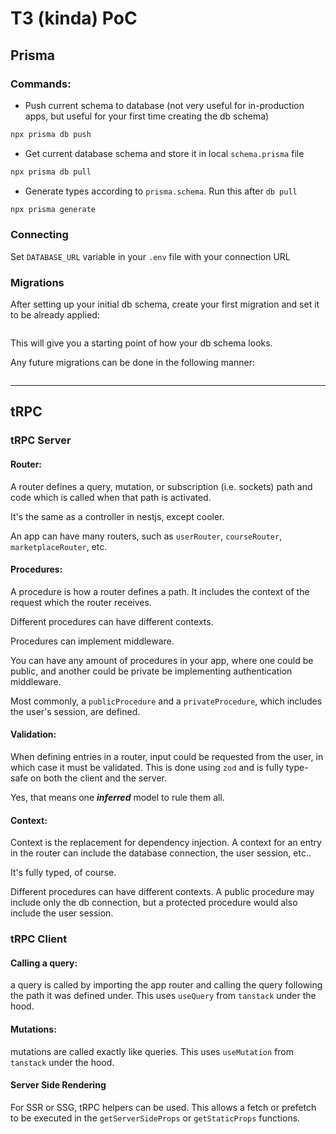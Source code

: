 # T3 (kinda) PoC

## Prisma

### Commands:

- Push current schema to database (not very useful for in-production apps,
  but useful for your first time creating the db schema)

```bash
npx prisma db push
```

- Get current database schema and store it in local `schema.prisma` file

```bash
npx prisma db pull
```

- Generate types according to `prisma.schema`. Run this after `db pull`

```bash
npx prisma generate
```

### Connecting

Set `DATABASE_URL` variable in your `.env` file with your connection URL

### Migrations

After setting up your initial db schema, create your first migration and set it
to be already applied:

```bash

```

This will give you a starting point of how your db schema looks.

Any future migrations can be done in the following manner:

```bash

```

---

## tRPC

### tRPC Server

#### Router:

A router defines a query, mutation, or subscription (i.e. sockets) path and
code which is called when that path is activated.

It's the same as a controller in nestjs, except cooler.

An app can have many routers, such as `userRouter`, `courseRouter`, `marketplaceRouter`, etc.

#### Procedures:

A procedure is how a router defines a path. It includes the context of the request
which the router receives.

Different procedures can have different contexts.

Procedures can implement middleware.

You can have any amount of procedures in your app, where one could be public,
and another could be private be implementing authentication middleware.

Most commonly, a `publicProcedure` and a `privateProcedure`, which includes
the user's session, are defined.

#### Validation:

When defining entries in a router, input could be requested from the user, in
which case it must be validated. This is done using `zod` and is fully type-safe
on both the client and the server.

Yes, that means one **_inferred_** model to rule them all.

#### Context:

Context is the replacement for dependency injection. A context for an entry in
the router can include the database connection, the user session, etc..

It's fully typed, of course.

Different procedures can have different contexts. A public procedure may include
only the db connection, but a protected procedure would also include the user
session.

### tRPC Client

#### Calling a query:

a query is called by importing the app router and calling the query following
the path it was defined under. This uses `useQuery` from `tanstack` under the hood.

#### Mutations:

mutations are called exactly like queries. This uses `useMutation` from `tanstack`
under the hood.

#### Server Side Rendering

For SSR or SSG, tRPC helpers can be used. This allows a fetch or prefetch to
be executed in the `getServerSideProps` or `getStaticProps` functions.
